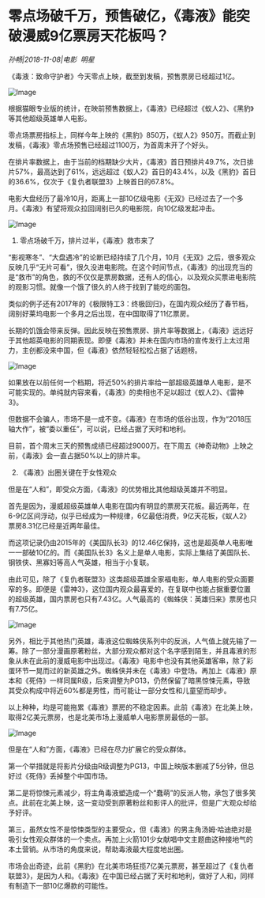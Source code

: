 # 零点场破千万，预售破亿，《毒液》能突破漫威9亿票房天花板吗？

*孙畅|2018-11-08|电影 
                                                明星*

《毒液：致命守护者》今天零点上映，截至到发稿，预售票房已经超过1亿。

![Image](http://p99.pstatp.com/large/pgc-image/7d1f878e424847909034723a76109d80)

根据猫眼专业版的统计，在映前预售数据上，《毒液》已经超过《蚁人2》、《黑豹》等其他超级英雄单人电影。

零点场票房指标上，同样今年上映的《黑豹》850万，《蚁人2》950万。而截止到发稿，《毒液》零点场预售已经超过1100万，为首周末开了个好头。

在排片率数据上，由于当前的档期缺少大片，《毒液》首日预排片49.7%，次日排片57%，最高达到了61%，远远超过《蚁人2》首日的43.4%，以及《黑豹》首日的36.6%，仅次于《复仇者联盟3》上映首日的67.8%。

电影大盘经历了最冷10月，距离上一部10亿级电影《无双》已经过去了一个多月。《毒液》有望将观众拉回阔别已久的电影院，向10亿级发起冲击。

![Image](http://p99.pstatp.com/large/pgc-image/216f7447723040b0b3407b434c0ee0af)

1. 零点场破千万，排片过半，《毒液》救市来了

“影视寒冬”、“大盘遇冷”的论断已经持续了几个月，10月《无双》之后，很多观众反映几乎“无片可看”，很久没进电影院。在这个时间节点，《毒液》的出现充当的是“救市”的角色，救的不仅仅是票房数据，还有人的信心，以及观众买票进电影院的观影习惯。就像一个饿了很久的人终于找到了能吃的面包。

类似的例子还有2017年的《极限特工3：终极回归》，在国内观众经历了春节档，阔别好莱坞电影一个多月之后出现，在中国取得了11亿票房。

长期的饥饿会带来反弹。因此反映在预售票房、排片率等数据上，《毒液》远远好于其他超英电影的同期表现。即便《毒液》并未在国内市场的宣传发行上太过用力，主创都没来中国，但《毒液》依然轻轻松松占据了话题榜。

![Image](http://p3.pstatp.com/large/pgc-image/755c648ab247409689de98a1e7f46671)

如果放在以前任何一个档期，将近50%的排片率给一部超级英雄单人电影，是不可能实现的。单纯就内容来看，《毒液》的卖相也不足以超过《蚁人2》、《雷神3》。

但数据不会骗人，市场不是一成不变。《毒液》在市场的低谷出现，作为“2018压轴大作”，被“委以重任”，可以说，已经占据了天时和地利。

目前，首个周末三天的预售成绩已经超过9000万。在下周五《神奇动物》上映之前，《毒液》会一直占据50%以上的排片率。

2. 《毒液》出圈关键在于女性观众

但是在“人和”，即受众方面，《毒液》的优势相比其他超级英雄并不明显。

首先是因为，漫威超级英雄单人电影在国内有明显的票房天花板。最近两年，在6-9亿区间浮动，似乎已经成为一种规律，6亿最低消费，9亿天花板，《蚁人2》票房8.31亿已经是近两年最佳。

而这项记录仍由2015年的《美国队长3》的12.46亿保持，这也是超英单人电影唯一一部破10亿的。而《美国队长3》名义上是单人电影，实际上集结了美国队长、钢铁侠、黑寡妇等高人气英雄，相当于小复联。

由此可见，除了《复仇者联盟3》这类超级英雄全家福电影，单人电影的受众面要窄的多。即便是《雷神3》，这位国内观众最喜爱的，在复联中也能占据重要位置的超级英雄，国内票房也只有7.43亿。人气最高的《蜘蛛侠：英雄归来》票房也只有7.75亿。

![Image](http://p9.pstatp.com/large/pgc-image/d93ac2996d5a4985bf3affa1a1c7b59c)

另外，相比于其他热门英雄，毒液这位蜘蛛侠系列中的反派，人气值上就先输了一筹。除了一部分漫画原著粉丝，大部分观众都对这个名字感到陌生，并且毒液的形象从未在此前的漫威电影中出现过。《毒液》电影中也没有其他英雄客串，除了彩蛋环节一晃而过的新英雄之外。蜘蛛侠并未在《毒液》中登场。再加上《毒液》原本和《死侍》一样同属R级，后来调整为PG13，仍然保留了暗黑惊悚元素，导致其受众构成中将近60%都是男性，而可能让一部分女性和儿童望而却步。

以上种种，均是可能拖累《毒液》票房的不稳定因素。此前《毒液》在北美上映，取得2亿美元票房，也是北美市场上漫威单人电影票房最低的一部。

![Image](http://p99.pstatp.com/large/pgc-image/208c1baeea204aab832e4e84139972c5)

但是在“人和”方面，《毒液》已经在尽力扩展它的受众群体。

第一个举措就是将影片分级由R级调整为PG13，中国上映版本删减了5分钟，但总好过《死侍》丢掉整个中国市场。

第二是将惊悚元素减少，将主角毒液塑造成一个“蠢萌”的反派人物，承包了很多笑点。此前在北美上映，这一变动受到原著粉丝和影评人的批评，但是广大观众却给予好评。

第三，虽然女性不是惊悚类型的主要受众，但《毒液》的男主角汤姆·哈迪绝对是吸引女性观众群体的一个卖点。再加上火箭101少女献唱中文主题曲这种接地气的本土营销。从市场的角度来说，帮助毒液最大程度地出圈。

市场会出奇迹，此前《黑豹》在北美市场狂揽7亿美元票房，甚至超过了《复仇者联盟3》，是因为人和。《毒液》在中国已经占据了天时和地利，做好了人和，同样有制造下一部10亿爆款的可能性。

